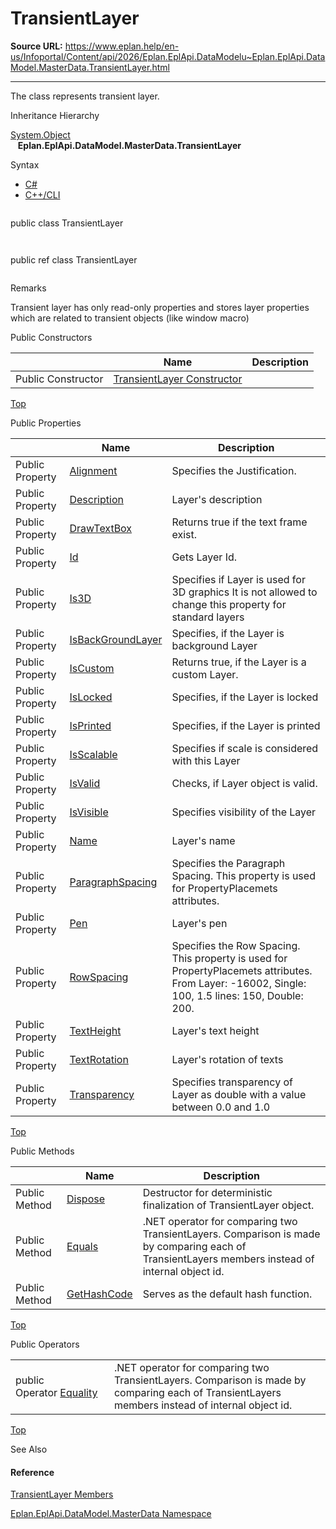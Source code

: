 # TransientLayer

**Source URL:** https://www.eplan.help/en-us/Infoportal/Content/api/2026/Eplan.EplApi.DataModelu~Eplan.EplApi.DataModel.MasterData.TransientLayer.html

---

The class represents transient layer.

Inheritance Hierarchy

[System.Object](#)  
   **Eplan.EplApi.DataModel.MasterData.TransientLayer**

Syntax

- [C#](#i-syntax-CS)
- [C++/CLI](#i-syntax-CPP2005)

```
```
public class TransientLayer
```
```

```
```
public ref class TransientLayer
```
```

Remarks

Transient layer has only read-only properties and stores layer properties which are related to transient objects (like window macro)



Public Constructors

|  | Name | Description |
| --- | --- | --- |
| Public Constructor | [TransientLayer Constructor](Eplan.EplApi.DataModelu~Eplan.EplApi.DataModel.MasterData.TransientLayer~_ctor.html) |  |

[Top](#top)



Public Properties

|  | Name | Description |
| --- | --- | --- |
| Public Property | [Alignment](Eplan.EplApi.DataModelu~Eplan.EplApi.DataModel.MasterData.TransientLayer~Alignment.html) | Specifies the Justification. |
| Public Property | [Description](Eplan.EplApi.DataModelu~Eplan.EplApi.DataModel.MasterData.TransientLayer~Description.html) | Layer's description |
| Public Property | [DrawTextBox](Eplan.EplApi.DataModelu~Eplan.EplApi.DataModel.MasterData.TransientLayer~DrawTextBox.html) | Returns true if the text frame exist. |
| Public Property | [Id](Eplan.EplApi.DataModelu~Eplan.EplApi.DataModel.MasterData.TransientLayer~Id.html) | Gets Layer Id. |
| Public Property | [Is3D](Eplan.EplApi.DataModelu~Eplan.EplApi.DataModel.MasterData.TransientLayer~Is3D.html) | Specifies if Layer is used for 3D graphics It is not allowed to change this property for standard layers |
| Public Property | [IsBackGroundLayer](Eplan.EplApi.DataModelu~Eplan.EplApi.DataModel.MasterData.TransientLayer~IsBackGroundLayer.html) | Specifies, if the Layer is background Layer |
| Public Property | [IsCustom](Eplan.EplApi.DataModelu~Eplan.EplApi.DataModel.MasterData.TransientLayer~IsCustom.html) | Returns true, if the Layer is a custom Layer. |
| Public Property | [IsLocked](Eplan.EplApi.DataModelu~Eplan.EplApi.DataModel.MasterData.TransientLayer~IsLocked.html) | Specifies, if the Layer is locked |
| Public Property | [IsPrinted](Eplan.EplApi.DataModelu~Eplan.EplApi.DataModel.MasterData.TransientLayer~IsPrinted.html) | Specifies, if the Layer is printed |
| Public Property | [IsScalable](Eplan.EplApi.DataModelu~Eplan.EplApi.DataModel.MasterData.TransientLayer~IsScalable.html) | Specifies if scale is considered with this Layer |
| Public Property | [IsValid](Eplan.EplApi.DataModelu~Eplan.EplApi.DataModel.MasterData.TransientLayer~IsValid.html) | Checks, if Layer object is valid. |
| Public Property | [IsVisible](Eplan.EplApi.DataModelu~Eplan.EplApi.DataModel.MasterData.TransientLayer~IsVisible.html) | Specifies visibility of the Layer |
| Public Property | [Name](Eplan.EplApi.DataModelu~Eplan.EplApi.DataModel.MasterData.TransientLayer~Name.html) | Layer's name |
| Public Property | [ParagraphSpacing](Eplan.EplApi.DataModelu~Eplan.EplApi.DataModel.MasterData.TransientLayer~ParagraphSpacing.html) | Specifies the Paragraph Spacing. This property is used for PropertyPlacemets attributes. |
| Public Property | [Pen](Eplan.EplApi.DataModelu~Eplan.EplApi.DataModel.MasterData.TransientLayer~Pen.html) | Layer's pen |
| Public Property | [RowSpacing](Eplan.EplApi.DataModelu~Eplan.EplApi.DataModel.MasterData.TransientLayer~RowSpacing.html) | Specifies the Row Spacing. This property is used for PropertyPlacemets attributes. From Layer: -16002, Single: 100, 1.5 lines: 150, Double: 200. |
| Public Property | [TextHeight](Eplan.EplApi.DataModelu~Eplan.EplApi.DataModel.MasterData.TransientLayer~TextHeight.html) | Layer's text height |
| Public Property | [TextRotation](Eplan.EplApi.DataModelu~Eplan.EplApi.DataModel.MasterData.TransientLayer~TextRotation.html) | Layer's rotation of texts |
| Public Property | [Transparency](Eplan.EplApi.DataModelu~Eplan.EplApi.DataModel.MasterData.TransientLayer~Transparency.html) | Specifies transparency of Layer as double with a value between 0.0 and 1.0 |

[Top](#top)

Public Methods

|  | Name | Description |
| --- | --- | --- |
| Public Method | [Dispose](Eplan.EplApi.DataModelu~Eplan.EplApi.DataModel.MasterData.TransientLayer~Dispose().html) | Destructor for deterministic finalization of TransientLayer object. |
| Public Method | [Equals](Eplan.EplApi.DataModelu~Eplan.EplApi.DataModel.MasterData.TransientLayer~Equals.html) | .NET operator for comparing two TransientLayers. Comparison is made by comparing each of TransientLayers members instead of internal object id. |
| Public Method | [GetHashCode](Eplan.EplApi.DataModelu~Eplan.EplApi.DataModel.MasterData.TransientLayer~GetHashCode.html) | Serves as the default hash function. |

[Top](#top)



Public Operators

|  |  |
| --- | --- |
| public Operator [Equality](Eplan.EplApi.DataModelu~Eplan.EplApi.DataModel.MasterData.TransientLayer~op_Equality.html) | .NET operator for comparing two TransientLayers. Comparison is made by comparing each of TransientLayers members instead of internal object id. |

[Top](#top)

See Also

#### Reference

[TransientLayer Members](Eplan.EplApi.DataModelu~Eplan.EplApi.DataModel.MasterData.TransientLayer_members.html)
  
[Eplan.EplApi.DataModel.MasterData Namespace](Eplan.EplApi.DataModelu~Eplan.EplApi.DataModel.MasterData_namespace.html)